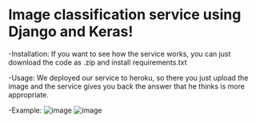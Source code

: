 # Image classification service using Django and Keras!

-Installation:
If you want to see how the service works, you can just download the code as .zip and install requirements.txt

-Usage:
We deployed our service to heroku, so there you just upload the image and the service gives you back the answer that he thinks is more appropriate.

-Example:
![image](https://user-images.githubusercontent.com/74849372/156702786-7cb360c1-1983-41f3-859e-cb6e66da30b3.png)
![image](https://user-images.githubusercontent.com/74849372/156702806-9ee67310-2919-41af-859e-9e27c0a42e87.png)

